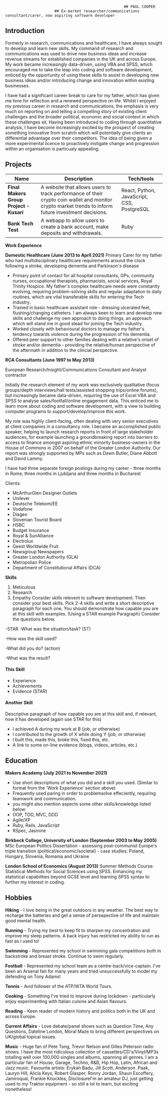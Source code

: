                                                          ## PAUL COOPER
                          ## Ex-market researcher/communications consultant/carer, now aspiring software developer

## Introduction

Formerly in research, communications and healthcare, I have always sought to develop and learn new skills. My command of research and communications was used to drive new business ideas and increase revenue streams for established companies in the UK and across Europe. My work became increasingly data-driven, using VBA and SPSS, which encouraged me to take the leap into coding and software development, enticed by the opportunity of using these skills to assist in developing new business ideas and/or introducing change and innovation within existing businesses.

I have had a significant career break to care for my father, which has given me time for reflection and a renewed perspective on life. Whilst I enjoyed my previous career in research and communications, the emphasis is very much on reporting on and telling a compelling story of existing client challenges and the broader political, economic and social context in which these challenges sit. Having been introduced to coding through quantitative analysis, I have become increasingly excited by the prospect of creating something innovative from scratch which will potentially give clients an differential advantage over their competitors. The idea of being given a more experimental licence to proactively instigate change and progression within an organisation is particualy appealing. 

## Projects

| Name                         | Description       | Tech/tools        |
| ---------------------------- | ----------------- | ----------------- |
| **Final Makers Group Project - Kusari**            | A website that allows users to track performance of their crypto coin wallet and monitor crypto market trends to inform future investment decisions. | React, Python, JavaScript, CSS, PostgreSQL |
| **Bank Tech Test** | A webapp to allow users to create a bank account, make deposits and withdrawals. | Ruby              |

**Work Experience**

**Domestic Healthcare (June 2013 to April 2021)** 
Primary Carer for my father who had multidisciplinary healthcare requirements around the clock following a stroke, developing dementia and Parkinson's disease

- Primary point of contact for all hospital consultants, GPs, community nurses, occupational therapists, pharmacists, social services, Royal Trinity Hospice. My father's complex healthcare needs were constantly evolving, requiring problem-solving skills and regular adaptation to daily routines, which are vital transferable skills for entering the Tech industry.
- Trained in basic healthcare assistant role - dressing ulcerated feet, flushing/changing catheters. I am always keen to learn and develop new skills and challenge my own approach to doing things, an approach which will stand me in good stead for joining the Tech industry.
- Worked closely with behavioural doctors to manage my father's tendency towards violence during the progression of his dementia.
- Offered peer support to other families dealing with a relative's onset of stroke and/or dementia - providing the relative/human perspective of the aftermath in addition to the clincial perspective.

**RCA Consultants (June 1997 to May 2013)**

European Research/Insight/Communications Consultant and Analyst contractor

Initially the research element of my work was exclusively qualitative (focus groups/depth interviews/hall tests/assisted shopping trips/online forums), but increasingly became data-driven, requiring the use of Excel VBA and SPSS to analyse sales/footfall/online engagement data. This enticed me to learn more about coding and software development, with a view to building computer programs to support/develop/improve this work.

My role was highly client-facing, often dealing with very senior executives at client companies in a consultancy role. I became an accomplished public speaker, helping to launch research reports in front of large stakeholder audiences, for example launching a groundbreaking report into barriers to access to finance amongst aspiring ethnic minority business-owners in the House of Commons in 2007 on behalf of the Greater London Authority. Our report was strongly supported by MPs such as Dawn Butler, Diane Abbott and David Lammy.

I have had three separate foreign postings during my career - three months in Rome; three months in Ljubljana and three months in Bucharest

Clients:
- McArthurGlen Designer Outlets
- Unilever
- Deutsche Telekom/EE
- Vodafone
- Diageo
- Slovenian Tourist Board
- HSBC
- Budget Insurance
- Royal & SunAlliance
- Electrolux
- Geest Worldwide Fruit
- Newsgroup Newspapers
- Greater London Authority (GLA)
- Metropolian Police
- Department of Constitutional Affairs (DCA)



**Skills**

1. Meticulous
2. Research
3. Empathy
Consider skills relevent to software development. Then consider your best skills. Pick 2-4 skills and write a short descriptive paragraph for each one. You should demonstrate how capable you are at this skill with examples.
(Using a STAR example Paragraph) Consider the questions below.

-STAR
-What was the situation/task? (ST)

-How was the skill used?

-What did you do? (action)

-What was the result?


#### This Skill

- Experience
- Achievements
- Evidence (STAR)

#### Another Skill

Descriptive paragraph of how capable you are at this skill and, if relevant, how it has developed (again use STAR for this)

- I achieved A during my work at B (job, or otherwise)
- I contributed to the growth of X while doing Y (job, or otherwise)
- I built this, made this, broke this, fixed this, etc.
- A link to some on-line evidence (blogs, videos, articles, etc.)

## Education

**Makers Academy (July 2021 to November 2021)**
- Use short descriptions of what you did and a skill you used. (Similar to format from the 'Work Experience' section above)
- Frequently used paring in order to problemsolve effeciently, requiring teamwork and communication.
- you might also mention aspects some other skills/knowledge listed below: 
- OOP, TDD, MVC, DDD
- Agile/XP
- Ruby, Rails, JavaScript
- RSpec, Jasmine

**Birkbeck College, University of London (September 2003 to May 2005)**
MSc European Politics
Dissertation - assessing post-communist Europe's triple transition (political/economic/societal) - case studies: Poland, Hungary, Slovenia, Romania and Ukraine

**London School of Economics (August 2013)**
Summer Methods Course: Statistical Methods for Social Sciences using SPSS.
Enhancing my statistical capabilities beyond GCSE level and learning SPSS syntax to further my interest in coding.

## Hobbies

**Hiking** - I love being in the great outdoors in any weather. The best way to recharge the batteries and get a sense of persepective of life and maintain good mental health.

**Running** - Trying my best to keep fit to sharpen my concentration and improve my sleep patterns. A back injury has restricted my ability to run as fast as I used to!

**Swimming** - Represented my school in swimming gala competitions both in backstroke and breast stroke. Continue to swim regularly.

**Football** - Represented my school team as a centre-back/vice-captain. I've been an Arsenal fan for many years and tried unsuccessfully to model my defending on Tony Adams!

**Tennis** - Avid follower of the ATP/WTA World Tours.

**Cooking** - Something I've tried to improve during lockdown - particularly enjoy experimenting with Italian cuisine and Asian flavours.

**Reading** - Keen reader of modern history and politics both in the UK and across Europe.

**Current Affairs** - Love debate/panel shows such as Question Time, Any Questions, Dateline London, Moral Maze to bring different perspectives on UK/global topical issues.

**Music** - Huge fan of Pete Tong, Trevor Nelson and Gilles Peterson radio shows. I have the most ridiculous collection of cassettes/CD's/Vinyl/MP3s totalling well over 100,000 singles and albums, spanning all genres. I am a particular fan of House, Garage, Techno, R&B, Hip Hop, Latin, African and Jazz music. Favourite artists: Erykah Badu, Jill Scott, Anderson .Paak, Lauryn Hill, Alicia Keys, Robert Glasper, Ronny Jordan, Shaun Escoffery, Jamiroquai, Frankie Knuckles, DisclosureI'm an amateur DJ, just getting used to my Traktor equipment - so still a lot to learn, but exciting nonetheless!
